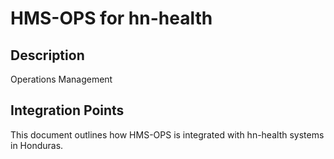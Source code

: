 # HMS-OPS for hn-health

## Description

Operations Management

## Integration Points

This document outlines how HMS-OPS is integrated with hn-health systems in Honduras.
